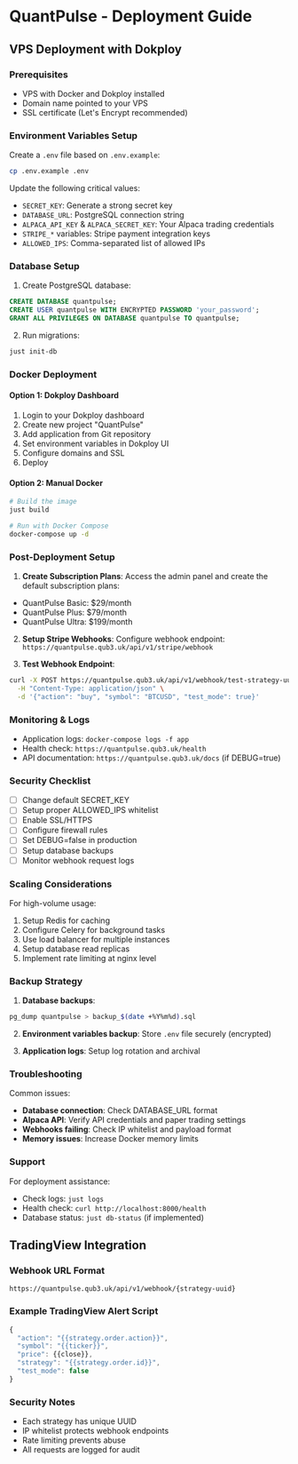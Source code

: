 # QuantPulse - Deployment Guide

## VPS Deployment with Dokploy

### Prerequisites
- VPS with Docker and Dokploy installed
- Domain name pointed to your VPS
- SSL certificate (Let's Encrypt recommended)

### Environment Variables Setup

Create a `.env` file based on `.env.example`:

```bash
cp .env.example .env
```

Update the following critical values:
- `SECRET_KEY`: Generate a strong secret key
- `DATABASE_URL`: PostgreSQL connection string
- `ALPACA_API_KEY` & `ALPACA_SECRET_KEY`: Your Alpaca trading credentials
- `STRIPE_*` variables: Stripe payment integration keys
- `ALLOWED_IPS`: Comma-separated list of allowed IPs

### Database Setup

1. Create PostgreSQL database:
```sql
CREATE DATABASE quantpulse;
CREATE USER quantpulse WITH ENCRYPTED PASSWORD 'your_password';
GRANT ALL PRIVILEGES ON DATABASE quantpulse TO quantpulse;
```

2. Run migrations:
```bash
just init-db
```

### Docker Deployment

#### Option 1: Dokploy Dashboard
1. Login to your Dokploy dashboard
2. Create new project "QuantPulse"
3. Add application from Git repository
4. Set environment variables in Dokploy UI
5. Configure domains and SSL
6. Deploy

#### Option 2: Manual Docker
```bash
# Build the image
just build

# Run with Docker Compose
docker-compose up -d
```

### Post-Deployment Setup

1. **Create Subscription Plans**:
Access the admin panel and create the default subscription plans:
- QuantPulse Basic: $29/month
- QuantPulse Plus: $79/month  
- QuantPulse Ultra: $199/month

2. **Setup Stripe Webhooks**:
Configure webhook endpoint: `https://quantpulse.qub3.uk/api/v1/stripe/webhook`

3. **Test Webhook Endpoint**:
```bash
curl -X POST https://quantpulse.qub3.uk/api/v1/webhook/test-strategy-uuid \
  -H "Content-Type: application/json" \
  -d '{"action": "buy", "symbol": "BTCUSD", "test_mode": true}'
```

### Monitoring & Logs

- Application logs: `docker-compose logs -f app`
- Health check: `https://quantpulse.qub3.uk/health`
- API documentation: `https://quantpulse.qub3.uk/docs` (if DEBUG=true)

### Security Checklist

- [ ] Change default SECRET_KEY
- [ ] Setup proper ALLOWED_IPS whitelist
- [ ] Enable SSL/HTTPS
- [ ] Configure firewall rules
- [ ] Set DEBUG=false in production
- [ ] Setup database backups
- [ ] Monitor webhook request logs

### Scaling Considerations

For high-volume usage:
1. Setup Redis for caching
2. Configure Celery for background tasks
3. Use load balancer for multiple instances
4. Setup database read replicas
5. Implement rate limiting at nginx level

### Backup Strategy

1. **Database backups**:
```bash
pg_dump quantpulse > backup_$(date +%Y%m%d).sql
```

2. **Environment variables backup**:
Store `.env` file securely (encrypted)

3. **Application logs**:
Setup log rotation and archival

### Troubleshooting

Common issues:
- **Database connection**: Check DATABASE_URL format
- **Alpaca API**: Verify API credentials and paper trading settings
- **Webhooks failing**: Check IP whitelist and payload format
- **Memory issues**: Increase Docker memory limits

### Support

For deployment assistance:
- Check logs: `just logs`
- Health check: `curl http://localhost:8000/health`
- Database status: `just db-status` (if implemented)

## TradingView Integration

### Webhook URL Format
```
https://quantpulse.qub3.uk/api/v1/webhook/{strategy-uuid}
```

### Example TradingView Alert Script
```javascript
{
  "action": "{{strategy.order.action}}",
  "symbol": "{{ticker}}",
  "price": {{close}},
  "strategy": "{{strategy.order.id}}",
  "test_mode": false
}
```

### Security Notes
- Each strategy has unique UUID
- IP whitelist protects webhook endpoints
- Rate limiting prevents abuse
- All requests are logged for audit